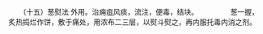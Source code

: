 <!-- { "loadSidebar": true } -->
　　（十五）葱熨法 外用。治痈疽风痰，流注，便毒，结块。
　　
　　葱一握，炙热捣烂作饼，敷于痛处，用浓布二三层，以熨斗熨之，再内服托毒内消之剂。
　　
　　
　　
